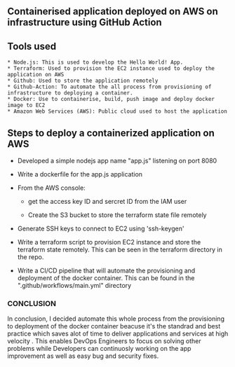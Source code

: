 ## Containerised application deployed on AWS on infrastructure using GitHub Action


## Tools used
    * Node.js: This is used to develop the Hello World! App.​
    * Terraform: Used to provision the EC2 instance used to deploy the application on AWS​
    * Github: Used to store the application remotely​
    * Github-Action: To automate the all process from provisioning of infrastructure to deploying a container. ​
    * Docker: Use to containerise, build, push image and deploy docker image to EC2​
    * Amazon Web Services (AWS): Public cloud used to host the application
## Steps to deploy a containerized application on AWS

*  Developed a simple nodejs app name "app.js" listening on port 8080​

* Write a dockerfile for the app.js application​

* From the AWS console: ​

    * get the access key ID and sercret ID from the IAM user​

    * Create the S3 bucket to store the terraform state file remotely ​

* Generate SSH keys to connect to EC2 using 'ssh-keygen'​

* Write a terraform script to provision EC2 instance and store the terraform state remotely.​ This can be seen in the terraform directory in the repo.

* Write a CI/CD pipeline that will automate the provisioning and deployment of the docker container. This can be found in the ".github/workflows/main.yml" directory

### CONCLUSION
In conclusion, I decided automate this whole process from the provisioning to deployment of the docker container beacuse it's the standrad and best practice which saves alot of time to deliver applications and services at high velocity . This enables DevOps Engineers to focus on solving other problems while Developers can continuosly working on the app improvement as well as easy bug and security fixes.